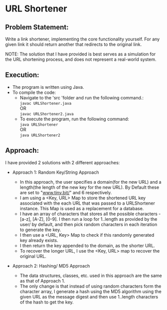 # URL Shortener

## Problem Statement:
Write a link shortener, implementing the core functionality yourself. For any given link it should return another that redirects to the original link.

NOTE: The solution that I have provided is best serves as a simulation for the URL shortening process, and does not represent a real-world system.<br>

## Execution:
- The program is written using Java.
- To compile the code:
    - Navigate to the 'src 'folder and run the following command.:<br>
        `javac URLShortener.java`<br>
        OR<br>
        `javac URLShortener2.java`
    - To execute the program, run the following command:<br>
        `java URLShortener`<br>
        OR<br>
        `java URLShortener2`

## Approach:
I have provided 2 solutions with 2 different approaches:<br>
- Approach 1: Random Key/String Approach
    - In this approach, the user specifies a domain(for the new URL) and a length(the length of the new key for the new URL). 
      By Default these are set to "www.tiny.bit/" and 6 respectively.
    - I am using a <Key, URL> Map to store the shortened URL key associated with the each URL that was passed to a URLShortener 
          instance. This Map is used as a replacement for a database.
    - I have an array of characters that stores all the possible characters - [a-z], [A-Z], [0-9]. 
          I then run a loop for 1..length as provided by the user/ by default, and then pick random characters in each iteration to 
          generate the key.
    - I then use a <URL, Key> Map to check if this randomly generated key already exists.
    - I then return the key appended to the domain, as the shorter URL.
    - To recover the longer URL, I use the <Key, URL> map to recover the original URL.   
    
- Approach 2: Hashing/ MD5 Approach
    - The data structures, classes, etc. used in this approach are the same as that of Approach 1.
    - The only change is that instead of using random characters form the character array, I generate a hash using the MD5 algorithm 
          using the given URL as the message digest
          and then use 1..length characters of the hash to get the key.
